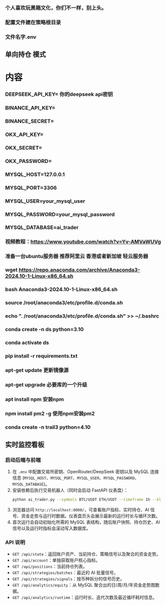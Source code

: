 ### 个人喜欢玩黑箱文化，你们不一样，别上头。

### 配置文件建在策略根目录

### 文件名字.env


## 单向持仓 模式


# 内容


###  DEEPSEEK_API_KEY= 你的deepseek  api密钥

###  BINANCE_API_KEY=

###  BINANCE_SECRET=

###  OKX_API_KEY=

###  OKX_SECRET=

### OKX_PASSWORD=

### MYSQL_HOST=127.0.0.1

### MYSQL_PORT=3306

### MYSQL_USER=your_mysql_user

### MYSQL_PASSWORD=your_mysql_password

### MYSQL_DATABASE=ai_trader

###  视频教程：https://www.youtube.com/watch?v=Yv-AMVaWUVg


### 准备一台ubuntu服务器 推荐阿里云 香港或者新加坡 轻云服务器


### wget https://repo.anaconda.com/archive/Anaconda3-2024.10-1-Linux-x86_64.sh

### bash Anaconda3-2024.10-1-Linux-x86_64.sh

### source /root/anaconda3/etc/profile.d/conda.sh 
### echo ". /root/anaconda3/etc/profile.d/conda.sh" >> ~/.bashrc




### conda create -n ds python=3.10

### conda activate ds

### pip install -r requirements.txt



### apt-get update 更新镜像源


### apt-get upgrade 必要库的一个升级


### apt install npm 安装npm


### npm install pm2 -g 使用npm安装pm2

### conda create -n trail3 python=4.10

## 实时监控看板

### 启动后端与前端

1. 在 `.env` 中配置交易所密钥、OpenRouter/DeepSeek 密钥以及 MySQL 连接信息 (`MYSQL_HOST`、`MYSQL_PORT`、`MYSQL_USER`、`MYSQL_PASSWORD`、`MYSQL_DATABASE`)。
2. 安装依赖后执行交易机器人（同时会启动 FastAPI 仪表盘）：
   ```bash
   python ai_trader.py --symbols BTC/USDT ETH/USDT --timeframe 1h --klineNum 200
   ```
3. 浏览器访问 `http://localhost:8000/`，可查看账户指标、实时持仓、AI 信号、资金走势与运行时数据。仪表盘页头会展示最新的运行时长与循环次数。
4. 首次运行会自动初始化所需的 MySQL 表结构，随后账户快照、持仓历史、AI 信号以及运行时指标会滚动写入数据库。

### API 说明

- `GET /api/state`：返回账户资产、当前持仓、策略信号以及聚合的资金走势。
- `GET /api/account`：单独获取账户核心指标。
- `GET /api/positions`：当前持仓列表。
- `GET /api/strategies/batches`：最近的 AI 批量信号。
- `GET /api/strategies/signals`：按币种拆分的信号历史。
- `GET /api/analytics/equity`：从 MySQL 聚合出的日/周/月/年资金走势图数据。
- `GET /api/analytics/runtime`：运行时长、迭代次数及最近循环耗时信息。
